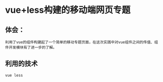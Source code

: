 # vue+less构建的移动端网页专题  #

## 体会：
    利用了vue的组件构建起了一个简单的移动专题页面，在这次实践中对vue组件之间的传值、组件开发模块有了进一步的了解。

## 利用的技术
    vue less
